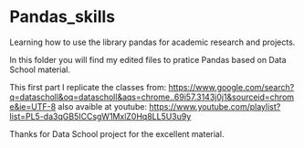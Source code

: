 # Pandas_skills

Learning how to use the library pandas for academic research and projects.

In this folder you will find my edited files to pratice Pandas based on Data School material.

This first part I replicate the classes from:
https://www.google.com/search?q=datascholl&oq=datascholl&aqs=chrome..69i57.3143j0j1&sourceid=chrome&ie=UTF-8
also avaible at youtube:
https://www.youtube.com/playlist?list=PL5-da3qGB5ICCsgW1MxlZ0Hq8LL5U3u9y

Thanks for Data School project for the excellent material.
